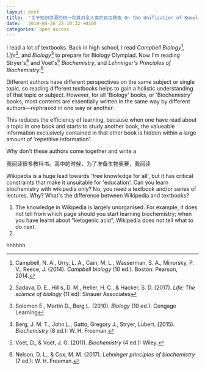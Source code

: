 ```yaml
---
layout: post
title:  "关于知识资源的统一和其对全人类的自由获取 On the Unification of Knowledge Resources and Their Open-Access for All"
date:   2019-04-26 22:10:32 +0100
categories: open access
---
```

I read a lot of textbooks. Back in high school, I read *Campbell Biology*[^Reece], *Life*[^Sadava], and *Biology*[^Solomon] to prepare for Biology Olympiad. Now I'm reading Stryer's[^Stryer] and Voet's[^Voet] *Biochemistry*, and *Lehninger's Principles of Biochemistry*.[^Leh]

Different authors have different perspectives on the same subject or single topic, so reading different textbooks helps to gain a holistic understanding of that topic or subject. However, for all 'Biology' books, or 'Biochemistry' books, most contents are essentially written in the same way by different authors—rephrased in one way or another. 

This reduces the efficiency of learning, because when one have read about a topic in one book and starts to study another book, the valueable information exclusively contained in that other book is hidden within a large amount of 'repetitive information'.

Why don't these authors come together and write a 

我阅读很多教科书。高中的时候，为了准备生物奥赛，我阅读



Wikipedia is a huge lead towards 'free knowledge for all', but it has critical constraints that make it unsuitable for 'education'. Can you learn biochemistry with wikipedia only? No, you need a textbook and/or series of lectures. Why? What's the difference between Wikipedia and textbooks?
1. The knowledge in Wikipedia is largely unorganised. For example, it does not tell from which page should you start learning biochemistry; when you have learnt about "ketogenic acid", Wikipedia does not tell what to do next. 
2. 

hhhhhh

[^Reece]: Campbell, N. A., Urry, L. A., Cain, M. L., Wasserman, S. A., Minorsky, P. V., Reece, J. (2014). *Campbell biology* (10 ed.). Boston: Pearson, 2014.
[^Sadava]: Sadava, D. E., Hillis, D. M., Heller, H. C., & Hacker, S. D. (2017). *Life: The science of biology* (11 ed): Sinauer Associates
[^Solomon]: Solomon E., Martin D., Berg L. (2010). *Biology* (10 ed.): Cengage Learning
[^Stryer]: Berg, J. M. T., John L., Gatto, Gregory J., Stryer, Lubert. (2015). *Biochemistry* (8 ed.): W. H. Freeman.
[^Voet]: Voet, D., & Voet, J. G. (2011). *Biochemistry* (4 ed.): Wiley.
[^Leh]: Nelson, D. L., & Cox, M. M. (2017). *Lehninger principles of biochemistry* (7 ed.): W. H. Freeman.





